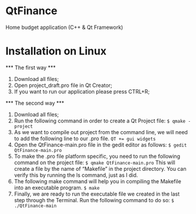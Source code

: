# QtFinance
Home budget application (C++ &amp; Qt Framework)

# Installation on Linux
*** The first way ***
1. Download all files;
2. Open project_draft.pro file in Qt Creator;
3. If you want to run our application please press CTRL+R;

*** The second way ***
1. Download all files;
2. Run the following command in order to create a Qt Project file:
   ```$ qmake -project```
3. As we want to compile out project from the command line, we will need to add the following line to our .pro file.
   ```QT += gui widgets```
4. Open the QtFinance-main.pro file in the gedit editor as follows:
   ```$ gedit QtFinance-main.pro```
5. To make the .pro file platform specific, you need to run the following command on the project file: ```$ qmake QtFinance-main.pro``` This will create a file by the name of “Makefile” in the project directory. You can verify this by running the ls command, just as I did.
6. The following make command will help you in compiling the Makefile into an executable program. ```$ make```
7. Finally, we are ready to run the executable file we created in the last step through the Terminal. Run the following command to do so: ```$ ./QtFinance-main```

